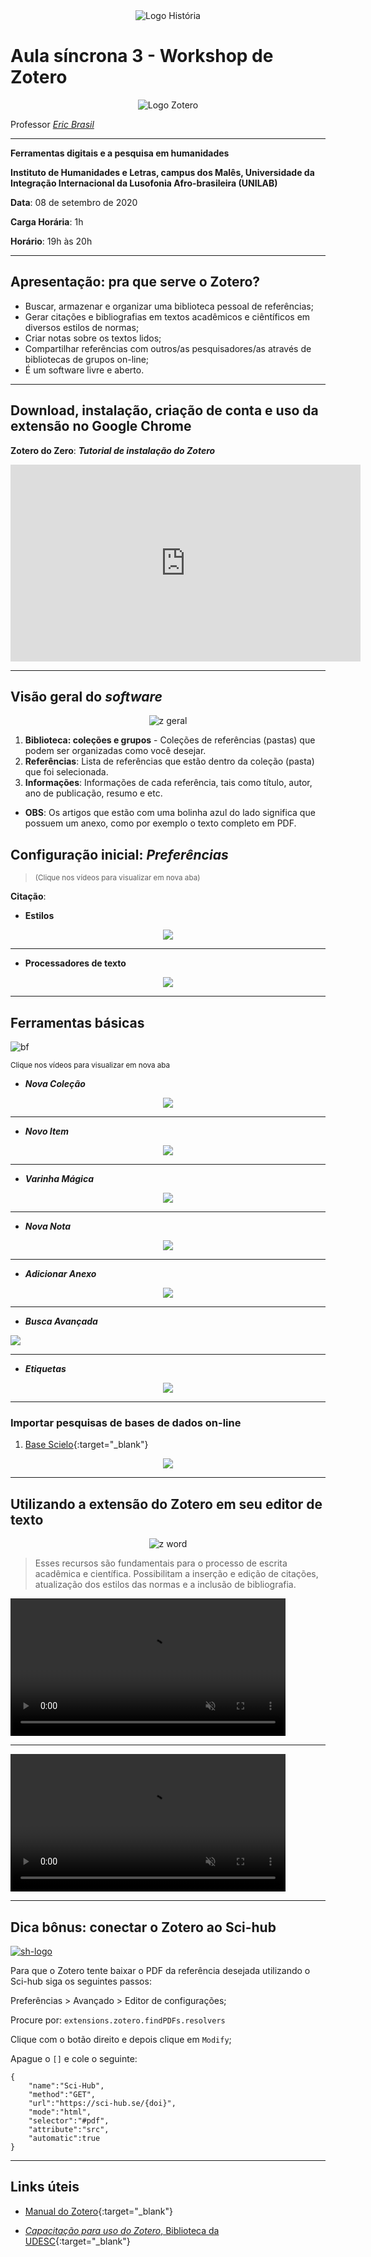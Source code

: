 <div align="center"><img src="imagens/banner1.png" alt="Logo História" title="Logotipo do Curso de História, BA, UNILAB"/></div>

# Aula síncrona 3 - Workshop de Zotero
<div align="center"><img src="imagens/Zotero-Logo.wine.png" alt="Logo Zotero" title="Logotipo do Zotero"/></div>

Professor [_Eric Brasil_](https://ericbrasiln.github.io)

---

**Ferramentas digitais e a pesquisa em humanidades**

**Instituto de Humanidades e Letras, campus dos Malês, Universidade da Integração Internacional da Lusofonia Afro-brasileira (UNILAB)**

**Data**: 08 de setembro de 2020

**Carga Horária**: 1h

**Horário**: 19h às 20h

---


## Apresentação: pra que serve o Zotero?

- Buscar, armazenar e organizar uma biblioteca pessoal de referências;
- Gerar citações e bibliografias em textos acadêmicos e ciêntíficos em diversos estilos de normas;
- Criar notas sobre os textos lidos;
- Compartilhar referências com outros/as pesquisadores/as através de bibliotecas de grupos on-line;
- É um software livre e aberto.

---

## Download, instalação, criação de conta e uso da extensão no Google Chrome

**Zotero do Zero**: ***Tutorial de instalação do Zotero***

<iframe width="560" height="315" src="https://www.youtube.com/embed/CPdhyKboKC0" frameborder="0" allow="accelerometer; autoplay; encrypted-media; gyroscope; picture-in-picture" allowfullscreen></iframe>

---

## Visão geral do _software_

<div align="center"><img src="imagens/z-1.jpg" alt="z geral" title="Print da tela inicial do Zotero"/></div>

1. **Biblioteca: coleções e grupos** - Coleções de referências (pastas) que podem ser organizadas como você desejar.
2. **Referências**: Lista de referências que estão dentro da coleção (pasta) que foi selecionada.
3. **Informações**: Informações de cada referência, tais como título, autor, ano de publicação,  resumo e etc.
- **OBS**: Os artigos que estão com uma bolinha azul do lado significa que possuem um anexo, como por exemplo o texto completo em PDF.

## Configuração inicial: _Preferências_
><small>(Clique nos vídeos para visualizar em nova aba)</small>

**Citação**:

- **Estilos**

<a href="gifs/zt-p.gif" target="_blank">
<div align="center"><img src="gifs/zt-p.gif"/></div>
</a>

---

- **Processadores de texto**

<a href="gifs/zt-p2.gif" target="_blank">
<div align="center"><img src="gifs/zt-p2.gif"/></div>
</a>

---

## Ferramentas básicas
![bf](imagens/zt-bf.png)

<small>Clique nos vídeos para visualizar em nova aba</small>

- ***Nova Coleção***

<a href="gifs/zt-nc.gif" target="_blank">
<div align="center"><img src="gifs/zt-nc.gif"/></div>
</a>

---

- ***Novo Item***

<a href="gifs/zt-ni.gif" target="_blank">
<div align="center"><img src="gifs/zt-ni.gif"/></div>
</a>

---

- ***Varinha Mágica***

<a href="gifs/zt-vm.gif" target="_blank">
<div align="center"><img src="gifs/zt-vm.gif"/></div>
</a>

---

- ***Nova Nota***

<a href="gifs/zt-nn.gif" target="_blank">
<div align="center"><img src="gifs/zt-nn.gif"/></div>
</a>

---

- ***Adicionar Anexo***

<a href="gifs/zt-an.gif" target="_blank">
<div align="center"><img src="gifs/zt-an.gif"/></div>
</a>

---

- ***Busca Avançada***

<a href="gifs/zt-bu.gif" target="_blank">
<img src="gifs/zt-bu.gif"></a>

---

- ***Etiquetas***

<a href="gifs/zt-tags.gif" target="_blank">
<div align="center"><img src="gifs/zt-tags.gif"/></div>
</a>

---

### Importar pesquisas de bases de dados on-line
1. [Base Scielo](http://www.scielo.org){:target="_blank"}

<a href="gifs/zt-scielo.gif" target="_blank">
<div align="center"><img src="gifs/zt-scielo.gif"/></div>
</a>

---

## Utilizando a extensão do Zotero em seu editor de texto

<div align="center"><img src="imagens/zt-w2.png" alt="z word" title="Print das ferramentas do Zotero no Word"/></div>

>Esses recursos são fundamentais para o processo de escrita acadêmica e científica. Possibilitam a inserção e edição de citações, atualização dos estilos das normas e a inclusão de bibliografia.

<a href="gifs/zt-w1.mp4" target="_blank">
    <video width="440px" loop="true" autoplay="autoplay" controls muted>
        <source src="gifs/zt-w1.mp4" type="video mp4">
    </video>
</a>

---

<a href="gifs/zt-w2.mp4" target="_blank">
    <video  width="440px" loop="true" autoplay="autoplay" controls muted>
        <source src="gifs/zt-w2.mp4" type="video mp4">
    </video>
</a>

---

## Dica bônus: conectar o Zotero ao Sci-hub

<a href="https://sci-hub.se/" target="_blank"> <img src="imagens/sh-logo.png" alt="sh-logo" title="Logo do Sci-hub"></a>

Para que o Zotero tente baixar o PDF da referência desejada utilizando o Sci-hub siga os seguintes passos:

Preferências > Avançado > Editor de configurações;

Procure por:
`extensions.zotero.findPDFs.resolvers`

Clique com o botão direito e depois clique em `Modify`;

Apague o `[]` e cole o seguinte:
~~~
{
    "name":"Sci-Hub",
    "method":"GET",
    "url":"https://sci-hub.se/{doi}",
    "mode":"html",
    "selector":"#pdf",
    "attribute":"src",
    "automatic":true
}
~~~


---

## Links úteis
* [Manual do Zotero](textos/SIMONINI-zotero.pdf){:target="_blank"}

* [_Capacitação para uso do Zotero_, Biblioteca da UDESC](https://www.youtube.com/watch?v=aJnKjsFCva0){:target="_blank"}
